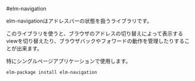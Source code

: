 #elm-navigation

elm-navigationはアドレスバーの状態を扱うライブラリです。

このライブラリを使うと、ブラウザのアドレスの切り替えによって表示するviewを切り替えたり、ブラウザバックやフォワードの動作を管理したりすることが出来ます。

特にシングルページアプリケーションで使用します。


```
elm-package install elm-navigation
```
